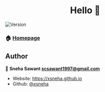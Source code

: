 <h1 align="center">Hello 👋</h1>
<p>
  <img alt="Version" src="https://img.shields.io/badge/version-1.0.0-blue.svg?cacheSeconds=2592000" />
</p>

### 🏠 [Homepage](https://xsneha.github.io )

## Author
👤 **Sneha Sawant <scsawant1997@gmail.com>**

* Website: https://xsneha.github.io
* Github: [@xsneha](https://github.com/xsneha)

